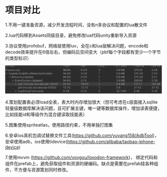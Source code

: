 # 项目对比

1.不用一键准备资源，减少开发流程时间，没有n多协议和配置的lua散文件

2.lua代码移到Assets同级目录，避免修改lua代码unity重新导入资源

3.协议使用profobuf，网络层使用luv，全在c和lua层解决问题，encode和decode效率提升在6倍左右，但编码后空间变大（pbf每个字段都有至少一个字节的类型标识）

![1639643931129.png](image/aotu-goh/1639643931129.png)

4.策划配置表必须load全表，表大时内存增加很大（但可考虑在c层面接入sqlite轻量级数据库解决该问题，且可扩展主键，唯一键等数据库操作，增加读表便捷，比如技能id和等级作为混合键读取技能表）

5.图集使用spriteatlas，使用路径约束，不用单独打图集

6.安卓ios真机包调试替换文件工具(https://github.com/yuyang158/AdbTool)， 安卓使用adb，ios使用tidevice(https://github.com/alibaba/taobao-iphone-device)

7.使用mvvm (https://github.com/vovgou/loxodon-framework)， 绑定代码和组件在prefab上，避免获取组件和资源的硬编码。缺点是需要在prefab挂各种组件，不方便与资源策划同时修改。
